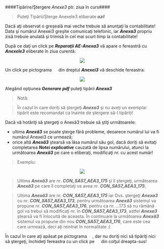 <p class='close' onclick="dojo.byId('xhr_content').innerHTML = 'Pentru ajutor click pe pictograma <img src=\'images/icons/help.png\' width=\'12\' height=\'12\' /> din dreptul Sarcinii...'"></p>

####Tipărire/Ştergere _Anexe3_ ptr. ziua în curs####
>Puteţi Tipării/Şterge Anexele3 eliberate ***azi***!

Dacă aţi observat o greşeală mai veche trebuie să anunţaţi la contabilitate!
Data şi numărul Anexei3 greşite comunicaţi telefonic, iar ***Anexa3***
propriu zisă trebuie anulată şi trimisă în cel mai scurt timp la contabilitate!

După ce daţi un click pe ***Reparaţii AE-Anexa3*** vă apare o fereastră cu ***Anexele3***
eliberate în ziua curentă:

<div style='text-align:center'>
  <img src='images/help/deliverynote_repair_00.png'/>
</div>

Un click pe pictograma <img src='images/icons/db_edit.png' width='14' height='14' />
din dreptul ***Anexei3*** vă deschide fereastra:

<div style='text-align:center'>
  <img src='images/help/deliverynote_repair_01.png'/>
</div>

Alegând opţiunea ***Generare pdf*** puteţi tipării ***Anexa3***

> Notă:

> În cazul în care doriţi să ştergeţi ***Anexa3*** şi nu aveţi un exemplar tipărit
> este recomandat ca înainte de ştergere să-l tipăriţi!

Dacă vă hotăriţi să ştergeţi o Anexă3 trebuie să ştiţi următoarele:

- ultima ***Anexă3*** se poate şterge fără probleme, deoarece numărul lui
va fi numărul Anexei3 ce urmează;
- orice altă ***Anexă3*** ştearsă va lăsa numărul său gol, dacă doriţi să
 evitaţi completarea ***Notei explicative*** cauzată de lipsa numărului, atunci
 la următoarea ***Anexă3*** pe care o eliberaţi, modificaţi nr. cu acest număr!

> Exemplu:

<div style='text-align:center'>
  <img src='images/help/deliverynote_repair_00.png'/>
</div>

> Ultima ***Anexă3*** are nr. ***CON_SA57_AEA3_175*** şi îl ştergeţi, următoarea
> ***Anexă3*** pe care îl completaţi va avea nr. ***CON_SA57_AEA3_175***;

> Ultima ***Anexă3*** are nr. ***CON_SA57_AEA3_175*** iar Dvs. ştergeţi
> ***Anexa3*** cu nr. ***CON_SA57_AEA3_173***, pentru următoarea ***Anexă3***
> sistemul va propune nr. ***CON_SA57_AEA3_176***, pentru ca nr. ...173 să nu rămână
> gol va trebui să modificaţi nr. în ***CON_SA57_AEA3_173***, astfel ***Anexa3***
> ştearsă va fi înlocuită de aceasta. În continuare la următoarea ***Anexă3***
> sistemul va propune din nou ***CON_SA57_AEA3_176***, care este cea care urmează,
> deci aţi reintrat în normalitate :)

În cazul în care aţi apăsat pe pictograma <img src='images/icons/db_edit.png' width='14' height='14' />,
dar nu doriţi nici să tipăriţi nici să ştergeţi, închideţi fereastra cu un click pe
<img src='images/icons/remove.png' width='14' height='14' /> din colţul dreapta-sus!
